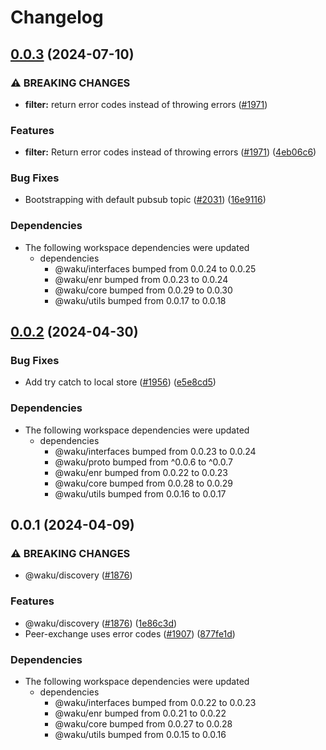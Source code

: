 # Changelog

## [0.0.3](https://github.com/waku-org/js-waku/compare/discovery-v0.0.2...discovery-v0.0.3) (2024-07-10)


### ⚠ BREAKING CHANGES

* **filter:** return error codes instead of throwing errors ([#1971](https://github.com/waku-org/js-waku/issues/1971))

### Features

* **filter:** Return error codes instead of throwing errors ([#1971](https://github.com/waku-org/js-waku/issues/1971)) ([4eb06c6](https://github.com/waku-org/js-waku/commit/4eb06c64eb05c015e2f51e3f45a9d7143a934385))


### Bug Fixes

* Bootstrapping with default pubsub topic ([#2031](https://github.com/waku-org/js-waku/issues/2031)) ([16e9116](https://github.com/waku-org/js-waku/commit/16e9116c7cf6be876e174fe9259921c8d5397a88))


### Dependencies

* The following workspace dependencies were updated
  * dependencies
    * @waku/interfaces bumped from 0.0.24 to 0.0.25
    * @waku/enr bumped from 0.0.23 to 0.0.24
    * @waku/core bumped from 0.0.29 to 0.0.30
    * @waku/utils bumped from 0.0.17 to 0.0.18

## [0.0.2](https://github.com/waku-org/js-waku/compare/discovery-v0.0.1...discovery-v0.0.2) (2024-04-30)


### Bug Fixes

* Add try catch to local store ([#1956](https://github.com/waku-org/js-waku/issues/1956)) ([e5e8cd5](https://github.com/waku-org/js-waku/commit/e5e8cd5e170defc1c50ec785568b92764e904dd5))


### Dependencies

* The following workspace dependencies were updated
  * dependencies
    * @waku/interfaces bumped from 0.0.23 to 0.0.24
    * @waku/proto bumped from ^0.0.6 to ^0.0.7
    * @waku/enr bumped from 0.0.22 to 0.0.23
    * @waku/core bumped from 0.0.28 to 0.0.29
    * @waku/utils bumped from 0.0.16 to 0.0.17

## 0.0.1 (2024-04-09)


### ⚠ BREAKING CHANGES

* @waku/discovery ([#1876](https://github.com/waku-org/js-waku/issues/1876))

### Features

* @waku/discovery ([#1876](https://github.com/waku-org/js-waku/issues/1876)) ([1e86c3d](https://github.com/waku-org/js-waku/commit/1e86c3d63e6532dabbe10e01376d42dc6bcb0b85))
* Peer-exchange uses error codes ([#1907](https://github.com/waku-org/js-waku/issues/1907)) ([877fe1d](https://github.com/waku-org/js-waku/commit/877fe1dc1daf6826b60ac5011af2915c47864d90))


### Dependencies

* The following workspace dependencies were updated
  * dependencies
    * @waku/interfaces bumped from 0.0.22 to 0.0.23
    * @waku/enr bumped from 0.0.21 to 0.0.22
    * @waku/core bumped from 0.0.27 to 0.0.28
    * @waku/utils bumped from 0.0.15 to 0.0.16
